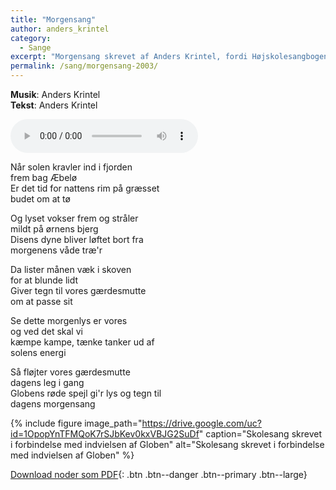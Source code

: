 ```yaml
---
title: "Morgensang"
author: anders_krintel
category:
  - Sange
excerpt: "Morgensang skrevet af Anders Krintel, fordi Højskolesangbogen har for få morgensange, og man trænger til at våbne op på Ørnebjerget."
permalink: /sang/morgensang-2003/
---
```


**Musik**: Anders Krintel  
**Tekst**: Anders Krintel

<audio controls>
  <source src="https://drive.google.com/uc?id=10z1HTlpdZQlIPun8qyFF_HkeSeURjsbZ" type="audio/mpeg">
  Your browser does not support the audio element.
</audio>

Når solen kravler ind i fjorden  
frem bag Æbelø  
Er det tid for nattens rim på græsset  
budet om at tø  

Og lyset vokser frem og stråler  
mildt på ørnens bjerg  
Disens dyne bliver løftet bort fra  
morgenens våde træ'r  

Da lister månen væk i skoven  
for at blunde lidt  
Giver tegn til vores gærdesmutte  
om at passe sit  

Se dette morgenlys er vores  
og ved det skal vi  
kæmpe kampe, tænke tanker ud af  
solens energi  

Så fløjter vores gærdesmutte  
dagens leg i gang  
Globens røde spejl gi'r lys og tegn til  
dagens morgensang  

{% include figure image_path="https://drive.google.com/uc?id=1OpopYnTFMQoK7rSJbKev0kxVBJG2SuDf" caption="Skolesang skrevet i forbindelse med indvielsen af Globen" alt="Skolesang skrevet i forbindelse med indvielsen af Globen" %}

[<i class='far fa-file-pdf'></i> Download noder som PDF](https://drive.google.com/uc?id=1HZ1wsNG2pKX_UVe7tKgiimPZZIkd3Gh_){: .btn .btn--danger .btn--primary .btn--large}
